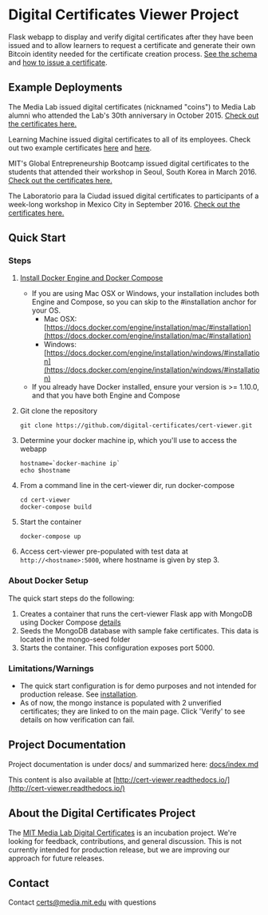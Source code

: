 Digital Certificates Viewer Project
===================================

Flask webapp to display and verify digital certificates after they have been issued and to allow learners to request a certificate and generate their own Bitcoin identity needed for the certificate creation process. [See the schema](https://github.com/digital-certificates/cert-schema>) and [how to issue a certificate](https://github.com/digital-certificates/cert-issuer).
 
Example Deployments
-------------
The Media Lab issued digital certificates (nicknamed "coins") to Media Lab alumni who attended the Lab's 30th anniversary in October 2015. [Check out the certificates here.](https://coins.media.mit.edu/)

Learning Machine issued digital certificates to all of its employees. Check out two example certificates [here](https://hr.learningmachine.com/52d8acfc86584d0c40700631) and [here](https://hr.learningmachine.com/1c56735cd6a4320c61583b9d).

MIT's Global Entrepreneurship Bootcamp issued digital certificates to the students that attended their workshop in Seoul, South Korea in March 2016. [Check out the certificates here.](http://certificates-bootcamp.mit.edu/)

The Laboratorio para la Ciudad issued digital certificates to participants of a week-long workshop in Mexico City in September 2016. [Check out the certificates here.](http://certs.labcd.mx/)

[//]: # "start_docker_instructions"

Quick Start
-----------

### Steps

1. [Install Docker Engine and Docker Compose](https://docs.docker.com/engine/installation)
    - If you are using Mac OSX or Windows, your installation includes both Engine and Compose, so you can skip to the #installation anchor for your OS.
        - Mac OSX: [https://docs.docker.com/engine/installation/mac/#installation](https://docs.docker.com/engine/installation/mac/#installation)
        - Windows: [https://docs.docker.com/engine/installation/windows/#installation](https://docs.docker.com/engine/installation/windows/#installation)
    - If you already have Docker installed, ensure your version is >= 1.10.0, and that you have both Engine and Compose
 
2. Git clone the repository

    ```
    git clone https://github.com/digital-certificates/cert-viewer.git
    ```

3. Determine your docker machine ip, which you'll use to access the webapp

    ```
    hostname=`docker-machine ip`
    echo $hostname
    ```

4. From a command line in the cert-viewer dir, run docker-compose

    ```
    cd cert-viewer
    docker-compose build
    ```

5. Start the container

    ```
    docker-compose up
    ```

6. Access cert-viewer pre-populated with test data at `http://<hostname>:5000`, where hostname is given by step 3.


### About Docker Setup
The quick start steps do the following:

1. Creates a container that runs the cert-viewer Flask app with MongoDB using Docker Compose [details](http://containertutorials.com/docker-compose/flask-mongo-compose.html)
2. Seeds the MongoDB database with sample fake certificates. This data is located in the mongo-seed folder
3. Starts the container. This configuration exposes port 5000.

### Limitations/Warnings

- The quick start configuration is for demo purposes and not intended for production release. See [installation](installation.md).
- As of now, the mongo instance is populated with 2 unverified certificates; they are linked to on the main page. Click
'Verify' to see details on how verification can fail.

[//]: # "end_docker_instructions"

Project Documentation
---------------------

Project documentation is under docs/ and summarized here: [docs/index.md](/docs/index.md)

This content is also available at [http://cert-viewer.readthedocs.io/](http://cert-viewer.readthedocs.io/)


About the Digital Certificates Project
--------------------------------------

The [MIT Media Lab Digital Certificates](http://certificates.media.mit.edu/) is an incubation project. We're looking for feedback, contributions, and general
discussion. This is not currently intended for production release, but we are improving our approach for future releases.


Contact
-------

Contact [certs@media.mit.edu](mailto:certs@media.mit.edu) with questions



